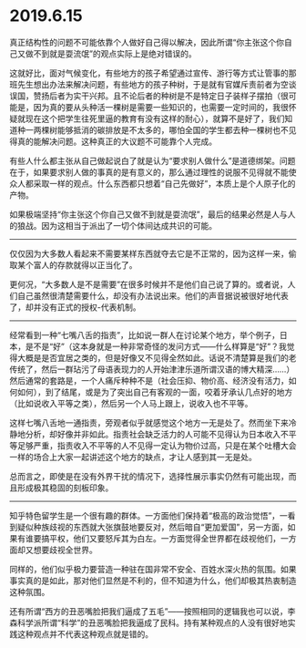 # 2019.6.15
真正结构性的问题不可能依靠个人做好自己得以解决，因此所谓“你主张这个你自己又做不到就是耍流氓”的观点实际上是绝对错误的。

这就好比，面对气候变化，有些地方的孩子希望通过宣传、游行等方式让管事的那班先生想出办法来解决问题，有些地方的孩子种树，于是就有官媒斥责前者为空谈误国，赞扬后者为实干兴邦。且不论后者的种树是不是特定日子装样子摆拍（很可能是，因为真的要从头种活一棵树是需要一些知识的，也需要一定时间的，我很怀疑就现在这个把学生往死里逼的教育有没有这样的耐心），就算不是好了，我们知道种一两棵树能够抵消的碳排放是不太多的，哪怕全国的学生都去种一棵树也不见得真的能解决问题。这种真正的大议题不可能靠个人完成。

有些人什么都主张从自己做起说白了就是认为“要求别人做什么”是道德绑架。问题在于，如果要求别人做的事真的是有意义的，那么通过理性的说服不见得就不能使众人都采取一样的观点。什么东西都只想着“自己先做好”，本质上是个人原子化的产物。

如果极端坚持“你主张这个你自己又做不到就是耍流氓”，最后的结果必然是人与人的狼战。因为这相当于派出了一切个体间达成共识的可能。

---

仅仅因为大多数人看起来不需要某样东西就夺去它是不正常的，因为这样一来，偷取某个富人的存款就得以正当化了。

更何况，“大多数人是不是需要”在很多时候并不是他们自己说了算的。或者说，人们自己虽然很清楚需要什么，却没有办法说出来。他们的声音据说被很好地代表了，却并没有正式的授权-代表机制。

---

经常看到一种“七嘴八舌的指责”，比如说一群人在讨论某个地方，举个例子，日本，是不是“好”（这本身就是一种非常奇怪的发问方式——什么样算是“好”？我觉得大概是是否宜居之类的，但是好像又不见得全然如此。话说不清楚算是我们的老传统了，然后一群玷污了母语表现力的人开始津津乐道所谓汉语的博大精深……）然后通常的套路是，一个人痛斥种种不是（社会压抑、物价高、经济没有活力，如何如何），到了结尾，或是为了突出自己有客观的一面，咬着牙承认几点好的地方（比如说收入平等之类），然后另一个人马上跟上，说收入也不平等。

这样七嘴八舌地一通指责，旁观者似乎就感觉这个地方一无是处了。然而坐下来冷静地分析，却好像并非如此。指责社会缺乏活力的人可能不见得认为日本收入不平等足够严重，指责收入不平等的人不见得一定认为物价过高，只是在某个吐槽大会一样的场合上大家一起讲述这个地方的缺点，才让人感到其一无是处。

总而言之，即使是在没有外界干扰的情况下，选择性展示事实仍然有可能出现，而且形成极其稳固的刻板印象。

---

知乎特色留学生是一个很有趣的群体。一方面他们保持着“极高的政治觉悟”，一看到疑似种族歧视的东西就大张旗鼓地要反对，然后暗自“更加爱国”，另一方面，如果有谁要搞平权，他们又要怒斥其为白左。一方面觉得全世界都在歧视他们，一方面却又想要歧视全世界。

同样的，他们似乎极力要营造一种驻在国非常不安全、百姓水深火热的氛围。如果事实真的是如此，那对他们显然是不利的，但不知道为什么，他们却极其热衷制造这种氛围。

还有所谓“西方的丑恶嘴脸把我们逼成了五毛”——按照相同的逻辑我也可以说，李森科学派所谓“科学”的丑恶嘴脸把我逼成了民科。持有某种观点的人没有很好地实践这种观点并不代表这种观点就是错的。